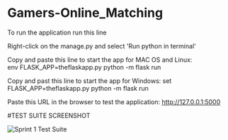 # Gamers-Online_Matching

 To run the application run this line

 Right-click on the manage.py and select 'Run python in terminal'
 
 Copy and paste this line to start the app for MAC OS and Linux:  
 env FLASK_APP=theflaskapp.py python -m flask run

 Copy and past this line to start the app for Windows:
 set FLASK_APP=theflaskapp.py python -m flask run


 Paste this URL in the browser to test the application:  http://127.0.0.1:5000
 
 #TEST SUITE SCREENSHOT

 ![Sprint 1 Test Suite](https://user-images.githubusercontent.com/85327006/225457756-15cce1e2-31ba-480f-968a-9791453ab1aa.PNG)

 


